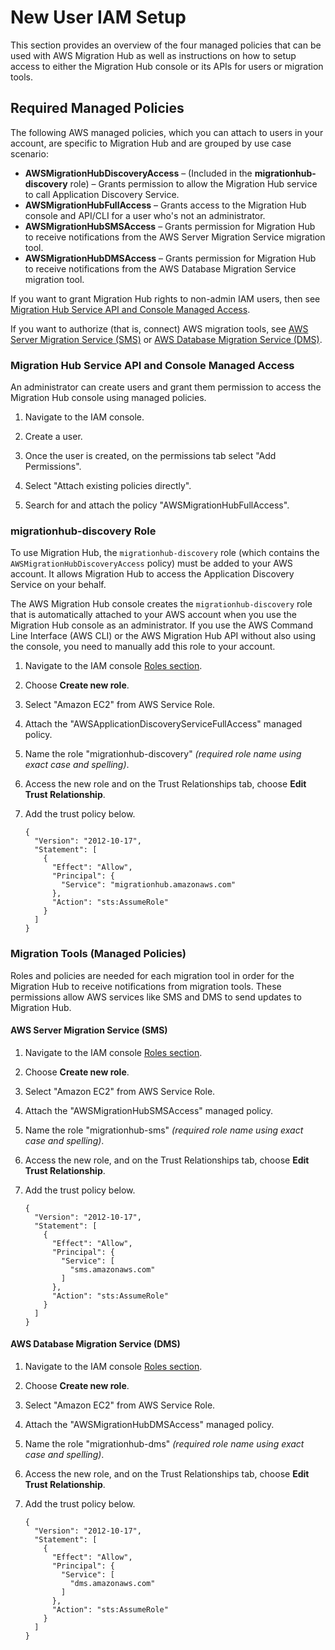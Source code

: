 # New User IAM Setup<a name="new-customer-setup"></a>

This section provides an overview of the four managed policies that can be used with AWS Migration Hub as well as instructions on how to setup access to either the Migration Hub console or its APIs for users or migration tools\.

## Required Managed Policies<a name="required-managed-policies"></a>

The following AWS managed policies, which you can attach to users in your account, are specific to Migration Hub and are grouped by use case scenario:
+ **AWSMigrationHubDiscoveryAccess** – \(Included in the **migrationhub\-discovery** role\) – Grants permission to allow the Migration Hub service to call Application Discovery Service\.
+ **AWSMigrationHubFullAccess** – Grants access to the Migration Hub console and API/CLI for a user who's not an administrator\.
+ **AWSMigrationHubSMSAccess** – Grants permission for Migration Hub to receive notifications from the AWS Server Migration Service migration tool\.
+ **AWSMigrationHubDMSAccess** – Grants permission for Migration Hub to receive notifications from the AWS Database Migration Service migration tool\.

If you want to grant Migration Hub rights to non\-admin IAM users, then see [Migration Hub Service API and Console Managed Access](#api-console-access-managed)\.

If you want to authorize \(that is, connect\) AWS migration tools, see [AWS Server Migration Service \(SMS\)](#sms-managed) or [AWS Database Migration Service \(DMS\)](#dms-managed)\.

### Migration Hub Service API and Console Managed Access<a name="api-console-access-managed"></a>

An administrator can create users and grant them permission to access the Migration Hub console using managed policies\.

1. Navigate to the IAM console\. 

1. Create a user\. 

1. Once the user is created, on the permissions tab select "Add Permissions"\. 

1. Select "Attach existing policies directly"\. 

1. Search for and attach the policy "AWSMigrationHubFullAccess"\. 

### migrationhub\-discovery Role<a name="adscaller-role-managed"></a>

To use Migration Hub, the `migrationhub-discovery` role \(which contains the `AWSMigrationHubDiscoveryAccess` policy\) must be added to your AWS account\. It allows Migration Hub to access the Application Discovery Service on your behalf\.

The AWS Migration Hub console creates the `migrationhub-discovery` role that is automatically attached to your AWS account when you use the Migration Hub console as an administrator\. If you use the AWS Command Line Interface \(AWS CLI\) or the AWS Migration Hub API without also using the console, you need to manually add this role to your account\.

1. Navigate to the IAM console [Roles section](https://console.aws.amazon.com/iam/home?#/roles)\.

1. Choose **Create new role**\.

1. Select "Amazon EC2" from AWS Service Role\.

1. Attach the "AWSApplicationDiscoveryServiceFullAccess" managed policy\.

1. Name the role "migrationhub\-discovery" *\(required role name using exact case and spelling\)*\.

1. Access the new role and on the Trust Relationships tab, choose **Edit Trust Relationship**\.

1. Add the trust policy below\.

   ```
   {
     "Version": "2012-10-17",
     "Statement": [
       {
         "Effect": "Allow",
         "Principal": {
           "Service": "migrationhub.amazonaws.com"
         },
         "Action": "sts:AssumeRole"
       }
     ]
   }
   ```

### Migration Tools \(Managed Policies\)<a name="migration-tools-managed"></a>

Roles and policies are needed for each migration tool in order for the Migration Hub to receive notifications from migration tools\. These permissions allow AWS services like SMS and DMS to send updates to Migration Hub\.

#### AWS Server Migration Service \(SMS\)<a name="sms-managed"></a>

1. Navigate to the IAM console [Roles section](https://console.aws.amazon.com/iam/home?#/roles)\.

1. Choose **Create new role**\.

1. Select "Amazon EC2" from AWS Service Role\.

1. Attach the "AWSMigrationHubSMSAccess" managed policy\.

1. Name the role "migrationhub\-sms" *\(required role name using exact case and spelling\)*\.

1. Access the new role, and on the Trust Relationships tab, choose **Edit Trust Relationship**\.

1. Add the trust policy below\. 

   ```
   {
     "Version": "2012-10-17",
     "Statement": [
       {
         "Effect": "Allow",
         "Principal": {
           "Service": [
             "sms.amazonaws.com"
           ]
         },
         "Action": "sts:AssumeRole"
       }
     ]
   }
   ```

#### AWS Database Migration Service \(DMS\)<a name="dms-managed"></a>

1. Navigate to the IAM console [Roles section](https://console.aws.amazon.com/iam/home?#/roles)\.

1. Choose **Create new role**\.

1. Select "Amazon EC2" from AWS Service Role\.

1. Attach the "AWSMigrationHubDMSAccess" managed policy\.

1. Name the role "migrationhub\-dms" *\(required role name using exact case and spelling\)*\.

1. Access the new role, and on the Trust Relationships tab, choose **Edit Trust Relationship**\.

1. Add the trust policy below\. 

   ```
   {
     "Version": "2012-10-17",
     "Statement": [
       {
         "Effect": "Allow",
         "Principal": {
           "Service": [
             "dms.amazonaws.com"
           ]
         },
         "Action": "sts:AssumeRole"
       }
     ]
   }
   ```
